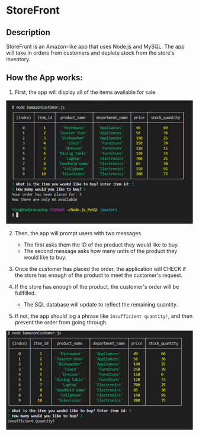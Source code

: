# StoreFront

## Description
StoreFront is an Amazon-like app that uses Node.js and MySQL. The app will take in orders from customers and deplete stock from the store's inventory.

## How the App works:

1. First, the app will display all of the items available for sale. 

![Image of initial inventory](/Images/app.png)

2. Then, the app will prompt users with two messages.
    * The first asks them the ID of the product they would like to buy.
    * The second message asks how many units of the product they would like to buy.

3. Once the customer has placed the order, the application will CHECK if the store has enough of the product to meet    the customer's request.

4. If the store has enough of the product, the customer's order will be fullfilled.
    * The SQL database will update to reflect the remaining quantity.

5. If not, the app should log a phrase like `Insufficient quantity!`, and then prevent the order from going through.

![Image of initial inventory](/Images/none.png)
